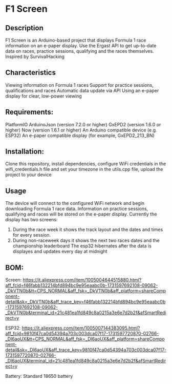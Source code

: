 # F1 Screen
## Description
F1 Screen is an Arduino-based project that displays Formula 1 race information on an e-paper display. Use the Ergast API to get up-to-date data on races, practice sessions, qualifying and the races themselves. Inspired by SurvivalHacking

## Characteristics
Viewing information on Formula 1 races
Support for practice sessions, qualifications and races
Automatic data update via API
Using an e-paper display for clear, low-power viewing

## Requirements:
PlatformIO
ArduinoJson (version 7.2.0 or higher)
GxEPD2 (version 1.6.0 or higher)
Now (version 1.6.1 or higher)
An Arduino compatible device (e.g. ESP32)
An e-paper compatible display (for example, GxEPD2_213_BN)

## Installation:
Clone this repository, install dependencies, configure WiFi credentials in the wifi_credentials.h file and set your timezone in the utils.cpp file, upload the project to your device

## Usage
The device will connect to the configured WiFi network and begin downloading Formula 1 race data.
Information on practice sessions, qualifying and races will be stored on the e-paper display.
Currently the display has two screens: 
1) During the race week it shows the track layout and the dates and times for every session.
2) During non-raceweek days it shows the next two races dates and the championship leaderboard
The esp32 hibernates after the data is displayes and updates every day at midnight

## BOM: 

Screen: https://it.aliexpress.com/item/1005004644515880.html?aff_fcid=f46fabb132214bfd894bc9e95eaabc0b-1731597692108-09062-_DkVTN0b&tt=CPS_NORMAL&aff_fsk=_DkVTN0b&aff_platform=shareComponent-detail&sk=_DkVTN0b&aff_trace_key=f46fabb132214bfd894bc9e95eaabc0b-1731597692108-09062-_DkVTN0b&terminal_id=21c481ea1fd849c8a0215a3e6e7d2b2f&afSmartRedirect=y 

ESP32: https://it.aliexpress.com/item/1005007144383095.html?aff_fcid=9810f47ca0d54394a703c003dca07f17-1731597720870-02766-_Dl6aoUX&tt=CPS_NORMAL&aff_fsk=_Dl6aoUX&aff_platform=shareComponent-detail&sk=_Dl6aoUX&aff_trace_key=9810f47ca0d54394a703c003dca07f17-1731597720870-02766-_Dl6aoUX&terminal_id=21c481ea1fd849c8a0215a3e6e7d2b2f&afSmartRedirect=y 

Battery: Standard 18650 battery
